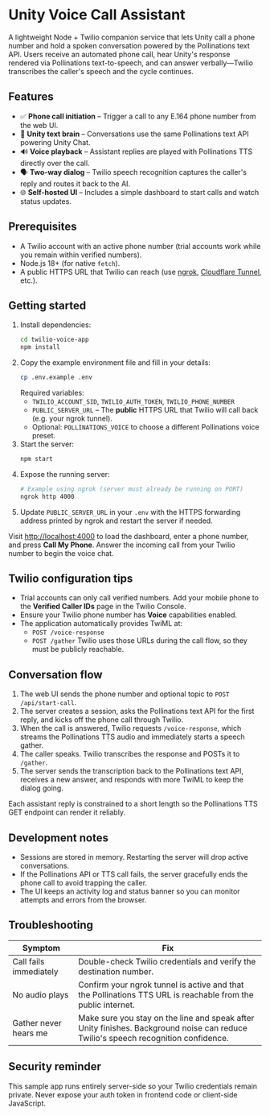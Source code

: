 # Unity Voice Call Assistant

A lightweight Node + Twilio companion service that lets Unity call a phone number and hold a spoken conversation powered by the Pollinations text API. Users receive an automated phone call, hear Unity's response rendered via Pollinations text-to-speech, and can answer verbally—Twilio transcribes the caller's speech and the cycle continues.

## Features

- ✅ **Phone call initiation** – Trigger a call to any E.164 phone number from the web UI.
- 🧠 **Unity text brain** – Conversations use the same Pollinations text API powering Unity Chat.
- 🔊 **Voice playback** – Assistant replies are played with Pollinations TTS directly over the call.
- 🗣️ **Two-way dialog** – Twilio speech recognition captures the caller's reply and routes it back to the AI.
- 🌐 **Self-hosted UI** – Includes a simple dashboard to start calls and watch status updates.

## Prerequisites

- A Twilio account with an active phone number (trial accounts work while you remain within verified numbers).
- Node.js 18+ (for native `fetch`).
- A public HTTPS URL that Twilio can reach (use [ngrok](https://ngrok.com/), [Cloudflare Tunnel](https://developers.cloudflare.com/cloudflare-one/connections/connect-apps/), etc.).

## Getting started

1. Install dependencies:
   ```bash
   cd twilio-voice-app
   npm install
   ```
2. Copy the example environment file and fill in your details:
   ```bash
   cp .env.example .env
   ```
   Required variables:
   - `TWILIO_ACCOUNT_SID`, `TWILIO_AUTH_TOKEN`, `TWILIO_PHONE_NUMBER`
   - `PUBLIC_SERVER_URL` – The **public** HTTPS URL that Twilio will call back (e.g. your ngrok tunnel).
   - Optional: `POLLINATIONS_VOICE` to choose a different Pollinations voice preset.
3. Start the server:
   ```bash
   npm start
   ```
4. Expose the running server:
   ```bash
   # Example using ngrok (server must already be running on PORT)
   ngrok http 4000
   ```
5. Update `PUBLIC_SERVER_URL` in your `.env` with the HTTPS forwarding address printed by ngrok and restart the server if needed.

Visit [http://localhost:4000](http://localhost:4000) to load the dashboard, enter a phone number, and press **Call My Phone**. Answer the incoming call from your Twilio number to begin the voice chat.

## Twilio configuration tips

- Trial accounts can only call verified numbers. Add your mobile phone to the **Verified Caller IDs** page in the Twilio Console.
- Ensure your Twilio phone number has **Voice** capabilities enabled.
- The application automatically provides TwiML at:
  - `POST /voice-response`
  - `POST /gather`
  Twilio uses those URLs during the call flow, so they must be publicly reachable.

## Conversation flow

1. The web UI sends the phone number and optional topic to `POST /api/start-call`.
2. The server creates a session, asks the Pollinations text API for the first reply, and kicks off the phone call through Twilio.
3. When the call is answered, Twilio requests `/voice-response`, which streams the Pollinations TTS audio and immediately starts a speech gather.
4. The caller speaks. Twilio transcribes the response and POSTs it to `/gather`.
5. The server sends the transcription back to the Pollinations text API, receives a new answer, and responds with more TwiML to keep the dialog going.

Each assistant reply is constrained to a short length so the Pollinations TTS GET endpoint can render it reliably.

## Development notes

- Sessions are stored in memory. Restarting the server will drop active conversations.
- If the Pollinations API or TTS call fails, the server gracefully ends the phone call to avoid trapping the caller.
- The UI keeps an activity log and status banner so you can monitor attempts and errors from the browser.

## Troubleshooting

| Symptom | Fix |
| --- | --- |
| Call fails immediately | Double-check Twilio credentials and verify the destination number. |
| No audio plays | Confirm your ngrok tunnel is active and that the Pollinations TTS URL is reachable from the public internet. |
| Gather never hears me | Make sure you stay on the line and speak after Unity finishes. Background noise can reduce Twilio's speech recognition confidence. |

## Security reminder

This sample app runs entirely server-side so your Twilio credentials remain private. Never expose your auth token in frontend code or client-side JavaScript.
